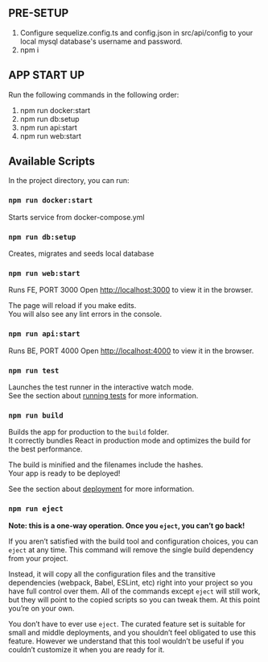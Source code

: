 ## PRE-SETUP

1. Configure sequelize.config.ts and config.json in src/api/config to your local mysql database's username and password.
2. npm i

## APP START UP

Run the following commands in the following order:
1. npm run docker:start
2. npm run db:setup
3. npm run api:start
4. npm run web:start

## Available Scripts

In the project directory, you can run:

### `npm run docker:start`

Starts service from docker-compose.yml

### `npm run db:setup`

Creates, migrates and seeds local database

### `npm run web:start`

Runs FE, PORT 3000
Open [http://localhost:3000](http://localhost:3000) to view it in the browser.

The page will reload if you make edits.\
You will also see any lint errors in the console.

### `npm run api:start`

Runs BE, PORT 4000
Open [http://localhost:4000](http://localhost:4000) to view it in the browser.

### `npm run test`

Launches the test runner in the interactive watch mode.\
See the section about [running tests](https://facebook.github.io/create-react-app/docs/running-tests) for more information.

### `npm run build`

Builds the app for production to the `build` folder.\
It correctly bundles React in production mode and optimizes the build for the best performance.

The build is minified and the filenames include the hashes.\
Your app is ready to be deployed!

See the section about [deployment](https://facebook.github.io/create-react-app/docs/deployment) for more information.

### `npm run eject`

**Note: this is a one-way operation. Once you `eject`, you can’t go back!**

If you aren’t satisfied with the build tool and configuration choices, you can `eject` at any time. This command will remove the single build dependency from your project.

Instead, it will copy all the configuration files and the transitive dependencies (webpack, Babel, ESLint, etc) right into your project so you have full control over them. All of the commands except `eject` will still work, but they will point to the copied scripts so you can tweak them. At this point you’re on your own.

You don’t have to ever use `eject`. The curated feature set is suitable for small and middle deployments, and you shouldn’t feel obligated to use this feature. However we understand that this tool wouldn’t be useful if you couldn’t customize it when you are ready for it.

